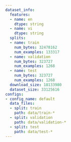 ```yaml
---
dataset_info:
  features:
  - name: en
    dtype: string
  - name: vi
    dtype: string
  splits:
  - name: train
    num_bytes: 32478162
    num_examples: 133317
  - name: validation
    num_bytes: 323727
    num_examples: 1268
  - name: test
    num_bytes: 323727
    num_examples: 1268
  download_size: 18133980
  dataset_size: 33125616
configs:
- config_name: default
  data_files:
  - split: train
    path: data/train-*
  - split: validation
    path: data/validation-*
  - split: test
    path: data/test-*
---
```

